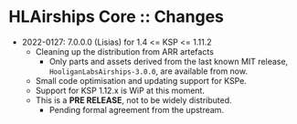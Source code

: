 # HLAirships Core :: Changes

* 2022-0127: 7.0.0.0 (Lisias) for 1.4 <= KSP <= 1.11.2
	+ Cleaning up the distribution from ARR artefacts
		- Only parts and assets derived from the last known MIT release, `HooliganLabsAirships-3.0.0`, are available from now.
	+ Small code optimisation and updating support for KSPe.
	+ Support for KSP 1.12.x is WiP at this moment.
	+ This is a **PRE RELEASE**, not to be widely distributed.
		- Pending formal agreement from the upstream. 
